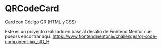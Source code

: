 # QRCodeCard
Card con Código QR (HTML y CSS)

Este es un proyecto realizado en base al desafío de Frontend Mentor que puedes encontrar aqui: 
https://www.frontendmentor.io/challenges/qr-code-component-iux_sIO_H
